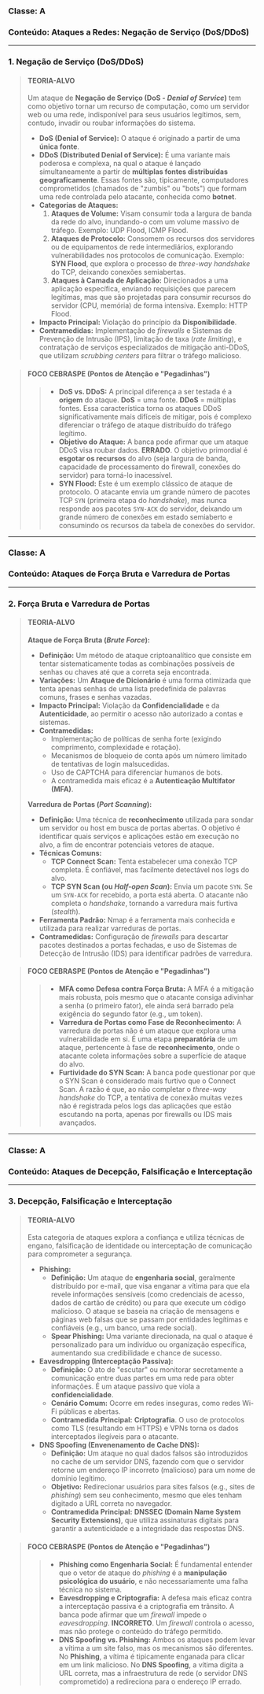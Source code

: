 ### **Classe:** A
### **Conteúdo:** Ataques a Redes: Negação de Serviço (DoS/DDoS)

---

### **1. Negação de Serviço (DoS/DDoS)**

> #### **TEORIA-ALVO**
> Um ataque de **Negação de Serviço (DoS - *Denial of Service*)** tem como objetivo tornar um recurso de computação, como um servidor web ou uma rede, indisponível para seus usuários legítimos, sem, contudo, invadir ou roubar informações do sistema.
>
> * **DoS (Denial of Service):** O ataque é originado a partir de uma **única fonte**.
> * **DDoS (Distributed Denial of Service):** É uma variante mais poderosa e complexa, na qual o ataque é lançado simultaneamente a partir de **múltiplas fontes distribuídas geograficamente**. Essas fontes são, tipicamente, computadores comprometidos (chamados de "zumbis" ou "bots") que formam uma rede controlada pelo atacante, conhecida como **botnet**.
> * **Categorias de Ataques:**
>     1.  **Ataques de Volume:** Visam consumir toda a largura de banda da rede do alvo, inundando-o com um volume massivo de tráfego. Exemplo: UDP Flood, ICMP Flood.
>     2.  **Ataques de Protocolo:** Consomem os recursos dos servidores ou de equipamentos de rede intermediários, explorando vulnerabilidades nos protocolos de comunicação. Exemplo: **SYN Flood**, que explora o processo de *three-way handshake* do TCP, deixando conexões semiabertas.
>     3.  **Ataques à Camada de Aplicação:** Direcionados a uma aplicação específica, enviando requisições que parecem legítimas, mas que são projetadas para consumir recursos do servidor (CPU, memória) de forma intensiva. Exemplo: HTTP Flood.
> * **Impacto Principal:** Violação do princípio da **Disponibilidade**.
> * **Contramedidas:** Implementação de *firewalls* e Sistemas de Prevenção de Intrusão (IPS), limitação de taxa (*rate limiting*), e contratação de serviços especializados de mitigação anti-DDoS, que utilizam *scrubbing centers* para filtrar o tráfego malicioso.

> #### **FOCO CEBRASPE (Pontos de Atenção e "Pegadinhas")**
> > * **DoS vs. DDoS:** A principal diferença a ser testada é a **origem** do ataque. **DoS** = uma fonte. **DDoS** = múltiplas fontes. Essa característica torna os ataques DDoS significativamente mais difíceis de mitigar, pois é complexo diferenciar o tráfego de ataque distribuído do tráfego legítimo.
> > * **Objetivo do Ataque:** A banca pode afirmar que um ataque DDoS visa roubar dados. **ERRADO**. O objetivo primordial é **esgotar os recursos** do alvo (seja largura de banda, capacidade de processamento do firewall, conexões do servidor) para torná-lo inacessível.
> > * **SYN Flood:** Este é um exemplo clássico de ataque de protocolo. O atacante envia um grande número de pacotes TCP `SYN` (primeira etapa do *handshake*), mas nunca responde aos pacotes `SYN-ACK` do servidor, deixando um grande número de conexões em estado semiaberto e consumindo os recursos da tabela de conexões do servidor.

---

### **Classe:** A
### **Conteúdo:** Ataques de Força Bruta e Varredura de Portas

---

### **2. Força Bruta e Varredura de Portas**

> #### **TEORIA-ALVO**
> **Ataque de Força Bruta (*Brute Force*):**
> * **Definição:** Um método de ataque criptoanalítico que consiste em tentar sistematicamente todas as combinações possíveis de senhas ou chaves até que a correta seja encontrada.
> * **Variações:** Um **Ataque de Dicionário** é uma forma otimizada que tenta apenas senhas de uma lista predefinida de palavras comuns, frases e senhas vazadas.
> * **Impacto Principal:** Violação da **Confidencialidade** e da **Autenticidade**, ao permitir o acesso não autorizado a contas e sistemas.
> * **Contramedidas:**
>     * Implementação de políticas de senha forte (exigindo comprimento, complexidade e rotação).
>     * Mecanismos de bloqueio de conta após um número limitado de tentativas de login malsucedidas.
>     * Uso de CAPTCHA para diferenciar humanos de bots.
>     * A contramedida mais eficaz é a **Autenticação Multifator (MFA)**.
>
> **Varredura de Portas (*Port Scanning*):**
> * **Definição:** Uma técnica de **reconhecimento** utilizada para sondar um servidor ou host em busca de portas abertas. O objetivo é identificar quais serviços e aplicações estão em execução no alvo, a fim de encontrar potenciais vetores de ataque.
> * **Técnicas Comuns:**
>     * **TCP Connect Scan:** Tenta estabelecer uma conexão TCP completa. É confiável, mas facilmente detectável nos logs do alvo.
>     * **TCP SYN Scan (ou *Half-open Scan*):** Envia um pacote `SYN`. Se um `SYN-ACK` for recebido, a porta está aberta. O atacante não completa o *handshake*, tornando a varredura mais furtiva (*stealth*).
> * **Ferramenta Padrão:** Nmap é a ferramenta mais conhecida e utilizada para realizar varreduras de portas.
> * **Contramedidas:** Configuração de *firewalls* para descartar pacotes destinados a portas fechadas, e uso de Sistemas de Detecção de Intrusão (IDS) para identificar padrões de varredura.

> #### **FOCO CEBRASPE (Pontos de Atenção e "Pegadinhas")**
> > * **MFA como Defesa contra Força Bruta:** A MFA é a mitigação mais robusta, pois mesmo que o atacante consiga adivinhar a senha (o primeiro fator), ele ainda será barrado pela exigência do segundo fator (e.g., um token).
> > * **Varredura de Portas como Fase de Reconhecimento:** A varredura de portas não é um ataque que explora uma vulnerabilidade em si. É uma etapa **preparatória** de um ataque, pertencente à fase de **reconhecimento**, onde o atacante coleta informações sobre a superfície de ataque do alvo.
> > * **Furtividade do SYN Scan:** A banca pode questionar por que o SYN Scan é considerado mais furtivo que o Connect Scan. A razão é que, ao não completar o *three-way handshake* do TCP, a tentativa de conexão muitas vezes não é registrada pelos logs das aplicações que estão escutando na porta, apenas por firewalls ou IDS mais avançados.

---

### **Classe:** A
### **Conteúdo:** Ataques de Decepção, Falsificação e Interceptação

---

### **3. Decepção, Falsificação e Interceptação**

> #### **TEORIA-ALVO**
> Esta categoria de ataques explora a confiança e utiliza técnicas de engano, falsificação de identidade ou interceptação de comunicação para comprometer a segurança.
>
> * **Phishing:**
>     * **Definição:** Um ataque de **engenharia social**, geralmente distribuído por e-mail, que visa enganar a vítima para que ela revele informações sensíveis (como credenciais de acesso, dados de cartão de crédito) ou para que execute um código malicioso. O ataque se baseia na criação de mensagens e páginas web falsas que se passam por entidades legítimas e confiáveis (e.g., um banco, uma rede social).
>     * **Spear Phishing:** Uma variante direcionada, na qual o ataque é personalizado para um indivíduo ou organização específica, aumentando sua credibilidade e chance de sucesso.
> * **Eavesdropping (Interceptação Passiva):**
>     * **Definição:** O ato de "escutar" ou monitorar secretamente a comunicação entre duas partes em uma rede para obter informações. É um ataque passivo que viola a **confidencialidade**.
>     * **Cenário Comum:** Ocorre em redes inseguras, como redes Wi-Fi públicas e abertas.
>     * **Contramedida Principal:** **Criptografia**. O uso de protocolos como TLS (resultando em HTTPS) e VPNs torna os dados interceptados ilegíveis para o atacante.
> * **DNS Spoofing (Envenenamento de Cache DNS):**
>     * **Definição:** Um ataque no qual dados falsos são introduzidos no cache de um servidor DNS, fazendo com que o servidor retorne um endereço IP incorreto (malicioso) para um nome de domínio legítimo.
>     * **Objetivo:** Redirecionar usuários para sites falsos (e.g., sites de *phishing*) sem seu conhecimento, mesmo que eles tenham digitado a URL correta no navegador.
>     * **Contramedida Principal:** **DNSSEC (Domain Name System Security Extensions)**, que utiliza assinaturas digitais para garantir a autenticidade e a integridade das respostas DNS.

> #### **FOCO CEBRASPE (Pontos de Atenção e "Pegadinhas")**
> > * **Phishing como Engenharia Social:** É fundamental entender que o vetor de ataque do *phishing* é a **manipulação psicológica do usuário**, e não necessariamente uma falha técnica no sistema.
> > * **Eavesdropping e Criptografia:** A defesa mais eficaz contra a interceptação passiva é a criptografia em trânsito. A banca pode afirmar que um *firewall* impede o *eavesdropping*. **INCORRETO**. Um *firewall* controla o acesso, mas não protege o conteúdo do tráfego permitido.
> > * **DNS Spoofing vs. Phishing:** Ambos os ataques podem levar a vítima a um site falso, mas os mecanismos são diferentes. No **Phishing**, a vítima é tipicamente enganada para clicar em um link malicioso. No **DNS Spoofing**, a vítima digita a URL correta, mas a infraestrutura de rede (o servidor DNS comprometido) a redireciona para o endereço IP errado.
